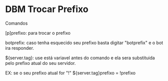 # DBM Trocar Prefixo

Comandos

[p]prefixo: para trocar o prefixo

botprefix: caso tenha esquecido seu prefixo basta digitar "botprefix" e o bot ira responder.

${server.tag}: use está variavel antes do comando e ela sera substituida pelo prefixo atual do seu servidor.

EX: se o seu prefixo atual for "!" ${server.tag}prefixo = !prefixo
